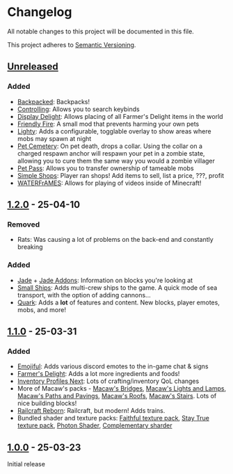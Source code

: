 # Changelog

All notable changes to this project will be documented in this file.

This project adheres to [Semantic Versioning](https://semver.org).

## [Unreleased]
### Added
- [Backpacked](https://www.curseforge.com/minecraft/mc-mods/backpacked): Backpacks!
- [Controlling](https://www.curseforge.com/minecraft/mc-mods/controlling): Allows you to search keybinds
- [Display Delight](https://www.curseforge.com/minecraft/mc-mods/display-delight): Allows placing of all Farmer's Delight items in the world
- [Friendly Fire](https://www.curseforge.com/minecraft/mc-mods/friendly-fire): A small mod that prevents harming your own pets
- [Lighty](https://www.curseforge.com/minecraft/mc-mods/lighty): Adds a configurable, togglable overlay to show areas where mobs may spawn at night
- [Pet Cemetery](https://www.curseforge.com/minecraft/mc-mods/pet-cemetery): On pet death, drops a collar. Using the collar on a charged respawn anchor will respawn your pet in a zombie state, allowing you to cure them the same way you would a zombie villager
- [Pet Pass](https://www.curseforge.com/minecraft/mc-mods/pet-transfer-trade-your-pets): Allows you to transfer ownership of tameable mobs
- [Simple Shops](https://www.curseforge.com/minecraft/mc-mods/simple-shops): Player ran shops! Add items to sell, list a price, ???, profit
- [WATERFrAMES](https://www.curseforge.com/minecraft/mc-mods/waterframes): Allows for playing of videos inside of Minecraft!

## [1.2.0] - 25-04-10
### Removed
- Rats: Was causing a lot of problems on the back-end and constantly breaking

### Added
- [Jade](https://www.curseforge.com/minecraft/mc-mods/jade) + [Jade Addons](https://www.curseforge.com/minecraft/mc-mods/jade-addons): Information on blocks you're looking at
- [Small Ships](https://www.curseforge.com/minecraft/mc-mods/small-ships): Adds multi-crew ships to the game. A quick mode of sea transport, with the option of adding cannons...
- [Quark](https://www.curseforge.com/minecraft/mc-mods/quark): Adds a **lot** of features and content. New blocks, player emotes, mobs, and more!

## [1.1.0] - 25-03-31
### Added
- [Emojiful](https://www.curseforge.com/minecraft/mc-mods/emojiful): Adds various discord emotes to the in-game chat & signs
- [Farmer's Delight](https://www.curseforge.com/minecraft/mc-mods/farmers-delight): Adds a lot more ingredients and foods!
- [Inventory Profiles Next](https://www.curseforge.com/minecraft/mc-mods/inventory-profiles-next): Lots of crafting/inventory QoL changes
- More of Macaw's packs - [Macaw's Bridges](https://www.curseforge.com/minecraft/mc-mods/macaws-bridges), [Macaw's Lights and Lamps](https://www.curseforge.com/minecraft/mc-mods/macaws-lights-and-lamps), [Macaw's Paths and Pavings](https://www.curseforge.com/minecraft/mc-mods/macaws-paths-and-pavings), [Macaw's Roofs](https://www.curseforge.com/minecraft/mc-mods/macaws-roofs), [Macaw's Stairs](https://www.curseforge.com/minecraft/mc-mods/macaws-stairs). Lots of nice building blocks!
- [Railcraft Reborn](https://www.curseforge.com/minecraft/mc-mods/railcraft-reborn): Railcraft, but modern! Adds trains.
- Bundled shader and texture packs: [Faithful texture pack](https://faithfulpack.net/), [Stay True texture pack](https://www.planetminecraft.com/texture-pack/stay-true-4447380/), [Photon Shader](https://modrinth.com/shader/photon-shader), [Complementary sharder](https://www.complementary.dev/shaders/)

## [1.0.0] - 25-03-23
Initial release

[Unreleased]: https://github.com/CPU-Blanc/CweamCraft/compare/v1.2.0...HEAD
[1.2.0]: https://github.com/CPU-Blanc/CweamCraft/compare/v1.1.0...v1.2.0
[1.1.0]: https://github.com/CPU-Blanc/CweamCraft/compare/v1.0.0...v1.1.0
[1.0.0]: https://github.com/CPU-Blanc/CweamCraft/tree/v1.0.0